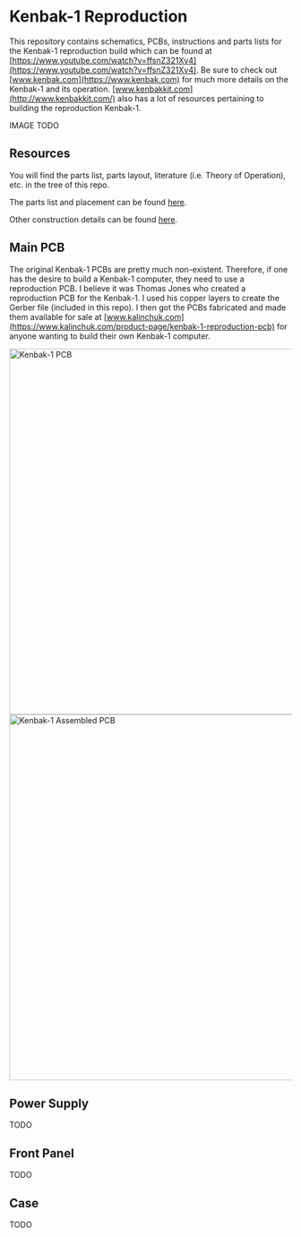# Kenbak-1 Reproduction

This repository contains schematics, PCBs, instructions and parts lists for the Kenbak-1 reproduction build which can be found at [https://www.youtube.com/watch?v=ffsnZ321Xv4](https://www.youtube.com/watch?v=ffsnZ321Xv4). Be sure to check out [www.kenbak.com](https://www.kenbak.com) for much more details on the Kenbak-1 and its operation. [www.kenbakkit.com](http://www.kenbakkit.com/) also has a lot of resources pertaining to building the reproduction Kenbak-1.

IMAGE TODO

## Resources

You will find the parts list, parts layout, literature (i.e. Theory of Operation), etc. in the tree of this repo.

The parts list and placement can be found [here](Literature/KENBAK-Parts%20Placement%20Guide-Release1.pdf).

Other construction details can be found [here](Literature/KENBAK-Stockly%20Electronics%20Construction%20Manual-Release1.pdf).

## Main PCB

The original Kenbak-1 PCBs are pretty much non-existent. Therefore, if one has the desire to build a Kenbak-1 computer, they need to use a reproduction PCB. I believe it was Thomas Jones who created a reproduction PCB for the Kenbak-1. I used his copper layers to create the Gerber file (included in this repo). I then got the PCBs fabricated and made them available for sale at [www.kalinchuk.com](https://www.kalinchuk.com/product-page/kenbak-1-reproduction-pcb) for anyone wanting to build their own Kenbak-1 computer.

<img width="653" alt="Kenbak-1 PCB" src="https://github.com/user-attachments/assets/04e4418b-7452-4ed3-ab4b-d06c0cd37b74">

<img width="653" alt="Kenbak-1 Assembled PCB" src="https://github.com/user-attachments/assets/4d3e0d76-8031-41da-9a8a-1d12abb8cf1c">


## Power Supply

TODO

## Front Panel

TODO

## Case

TODO
